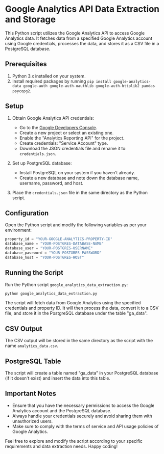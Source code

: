 # Google Analytics API Data Extraction and Storage

This Python script utilizes the Google Analytics API to access Google Analytics data. It fetches data from a specified Google Analytics account using Google credentials, processes the data, and stores it as a CSV file in a PostgreSQL database.

## Prerequisites

1. Python 3.x installed on your system.
2. Install required packages by running `pip install google-analytics-data google-auth google-auth-oauthlib google-auth-httplib2 pandas psycopg2`.

## Setup

1. Obtain Google Analytics API credentials:
   - Go to the [Google Developers Console](https://console.developers.google.com/).
   - Create a new project or select an existing one.
   - Enable the "Analytics Reporting API" for the project.
   - Create credentials: "Service Account" type.
   - Download the JSON credentials file and rename it to `credentials.json`.

2. Set up PostgreSQL database:
   - Install PostgreSQL on your system if you haven't already.
   - Create a new database and note down the database name, username, password, and host.

3. Place the `credentials.json` file in the same directory as the Python script.

## Configuration

Open the Python script and modify the following variables as per your environment:

```python
property_id = "YOUR-GOOGLE-ANALYTICS-PROPERTY-ID"
database_name = "YOUR-POSTGRES-DATABASE-NAME"
database_user = "YOUR-POSTGRES-USERNAME"
database_password = "YOUR-POSTGRES-PASSWORD"
database_host = "YOUR-POSTGRES-HOST"
```

## Running the Script

Run the Python script `google_analytics_data_extraction.py`:

```bash
python google_analytics_data_extraction.py
```

The script will fetch data from Google Analytics using the specified credentials and property ID. It will then process the data, convert it to a CSV file, and store it in the PostgreSQL database under the table "ga_data".

## CSV Output

The CSV output will be stored in the same directory as the script with the name `analytics_data.csv`.

## PostgreSQL Table

The script will create a table named "ga_data" in your PostgreSQL database (if it doesn't exist) and insert the data into this table.

## Important Notes

- Ensure that you have the necessary permissions to access the Google Analytics account and the PostgreSQL database.
- Always handle your credentials securely and avoid sharing them with unauthorized users.
- Make sure to comply with the terms of service and API usage policies of Google Analytics.

Feel free to explore and modify the script according to your specific requirements and data extraction needs. Happy coding!

